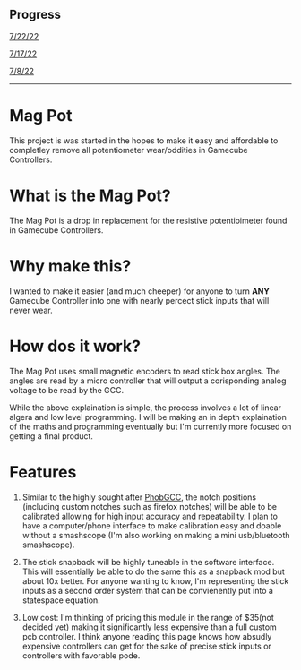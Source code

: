 
## Progress

[7/22/22](updates_md/7-22-22.md)

[7/17/22](updates_md/7-17-22.md)

[7/8/22](updates_md/7-8-22.md)


---
# Mag Pot
This project is was started in the hopes to make it easy and affordable to completley remove all potentiometer wear/oddities in Gamecube Controllers.


# What is the Mag Pot?
The Mag Pot is a drop in replacement for the resistive potentioimeter found in Gamecube Controllers. 

# Why make this?
I wanted to make it easier (and much cheeper) for anyone to turn **ANY** Gamecube Controller into one with nearly percect stick inputs that will never wear.

# How dos it work?
The Mag Pot uses small magnetic encoders to read stick box angles. The angles are read by a micro controller that will output a corisponding analog voltage to be read by the GCC.

While the above explaination is simple, the process involves a lot of linear algera and low level programming. I will be making an in depth explaination of the maths and programming eventually but I'm currently more focused on getting a final product.

# Features
1. Similar to the highly sought after [PhobGCC](https://github.com/Phobos132/PhobGCC), the notch positions (including custom notches such as firefox notches) will be able to be calibrated allowing for high input accuracy and repeatability. I plan to have a computer/phone interface to make calibration easy and doable without a smashscope (I'm also working on making a mini usb/bluetooth smashscope). 

2. The stick snapback will be highly tuneable in the software interface. This will essentially be able to do the same this as a snapback mod but about 10x better. For anyone wanting to know, I'm representing the stick inputs as a second order system that can be convienently put into a statespace equation.

3. Low cost: I'm thinking of pricing this module in the range of $35(not decided yet) making it significantly less expensive than a full custom pcb controller. I think anyone reading this page knows how absudly expensive controllers can get for the sake of precise stick inputs or controllers with favorable pode. 
